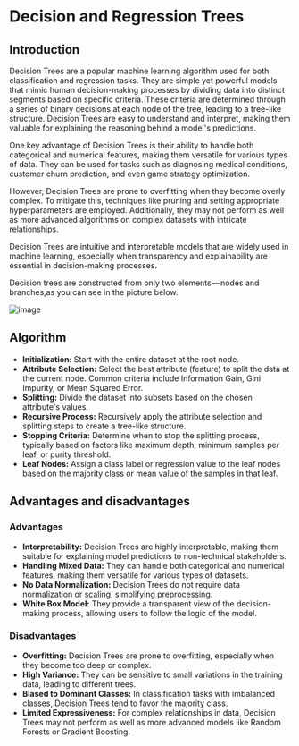# Decision and Regression Trees

## Introduction

Decision Trees are a popular machine learning algorithm used for both classification and regression tasks. They are simple yet powerful models that mimic human decision-making processes by dividing data into distinct segments based on specific criteria. These criteria are determined through a series of binary decisions at each node of the tree, leading to a tree-like structure. Decision Trees are easy to understand and interpret, making them valuable for explaining the reasoning behind a model's predictions.

One key advantage of Decision Trees is their ability to handle both categorical and numerical features, making them versatile for various types of data. They can be used for tasks such as diagnosing medical conditions, customer churn prediction, and even game strategy optimization.

However, Decision Trees are prone to overfitting when they become overly complex. To mitigate this, techniques like pruning and setting appropriate hyperparameters are employed. Additionally, they may not perform as well as more advanced algorithms on complex datasets with intricate relationships.

Decision Trees are intuitive and interpretable models that are widely used in machine learning, especially when transparency and explainability are essential in decision-making processes.

Decision trees are constructed from only two elements — nodes and branches,as you can see in the picture below.

![image](https://github.com/ZhikangLiuu/Ind_577_Final_project/assets/165843914/7de38845-78bd-4495-8e26-9758b02a1e22)

## Algorithm 
- **Initialization:** Start with the entire dataset at the root node.
- **Attribute Selection:** Select the best attribute (feature) to split the data at the current node. Common criteria include Information Gain, Gini Impurity, or Mean Squared Error.
- **Splitting:** Divide the dataset into subsets based on the chosen attribute's values.
- **Recursive Process:** Recursively apply the attribute selection and splitting steps to create a tree-like structure.
- **Stopping Criteria:** Determine when to stop the splitting process, typically based on factors like maximum depth, minimum samples per leaf, or purity threshold.
- **Leaf Nodes:** Assign a class label or regression value to the leaf nodes based on the majority class or mean value of the samples in that leaf.


## Advantages and disadvantages

### Advantages
- **Interpretability:** Decision Trees are highly interpretable, making them suitable for explaining model predictions to non-technical stakeholders.
- **Handling Mixed Data:** They can handle both categorical and numerical features, making them versatile for various types of datasets.
- **No Data Normalization:** Decision Trees do not require data normalization or scaling, simplifying preprocessing.
- **White Box Model:** They provide a transparent view of the decision-making process, allowing users to follow the logic of the model.

### Disadvantages
- **Overfitting:** Decision Trees are prone to overfitting, especially when they become too deep or complex.
- **High Variance:** They can be sensitive to small variations in the training data, leading to different trees.
- **Biased to Dominant Classes:** In classification tasks with imbalanced classes, Decision Trees tend to favor the majority class.
- **Limited Expressiveness:** For complex relationships in data, Decision Trees may not perform as well as more advanced models like Random Forests or Gradient Boosting.
